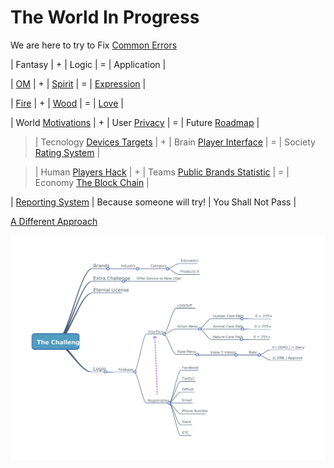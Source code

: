 # The World In Progress

We are here to try to Fix [Common Errors](./404.md)

| Fantasy | + | Logic      | = | Application    | 

| [OM]()  | + | [Spirit]() | = | [Expression]() |

| [Fire](./Welcome/README.md) | + | [Wood](./Concerns/HR.md) | = | [Love](https://github.com/odicforcesounds/Eternal-License/blob/master/LICENSE) | 

| World [Motivations](./Path/README.md) | + | User [Privacy](./Privacy/README.md) | = | Future [Roadmap](./About/README.md) |

>| Tecnology [Devices Targets](./Devices/README.md) | + | Brain [Player Interface](./UserInterface/README.md) | = | Society [Rating System](./Rating/README.md) |

>| Human [Players Hack](./README.md) | + | Teams [Public Brands Statistic](./README.md) | = | Economy [The Block Chain](./OdicPoints/README.md) |

| [Reporting System](./BlackBox/README.md) | Because someone will try! | You Shall Not Pass |

[A Different Approach](./WIKI.md)

![](./images/Challenge.png?raw=true)
